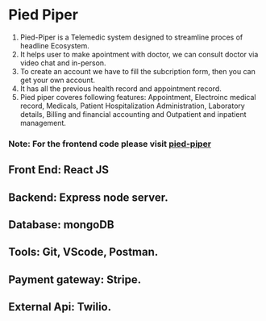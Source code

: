 # Pied Piper 
1. Pied-Piper is a Telemedic system designed to streamline proces of headline Ecosystem.
2. It helps user to make apointment with doctor, we can consult doctor via video chat and in-person.
3. To create an account we have to fill the subcription form, then you can get your own account.
4. It has all the previous health record and appointment record.
5. Pied piper coveres following features: Appointment, Electroinc medical record, Medicals, Patient Hospitalization Administration, Laboratory details, Billing and financial accounting and Outpatient and inpatient management.

### Note: For the frontend code please visit [pied-piper](https://github.com/siriganagari-raja-shekar/pied-piper) 
 
 ## Front End: React JS
 ## Backend:           Express node server.
 ## Database:          mongoDB
 ## Tools:             Git, VScode, Postman.
 ## Payment gateway:   Stripe.
 ## External Api:      Twilio.
